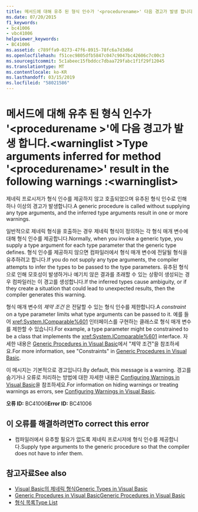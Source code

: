 ```yaml
---
title: 메서드에 대해 유추 된 형식 인수가 '<procedurename>' 다음 경고가 발생 합니다.<warninglist>
ms.date: 07/20/2015
f1_keywords:
- bc41006
- vbc41006
helpviewer_keywords:
- BC41006
ms.assetid: c789ffa9-0273-47f6-8915-78fc6a7d3d6d
ms.openlocfilehash: f51cec9805dfb5847c047c9047bc42606c7c00c3
ms.sourcegitcommit: 5c1abeec15fbddcc7dbaa729fabc1f1f29f12045
ms.translationtype: MT
ms.contentlocale: ko-KR
ms.lasthandoff: 03/15/2019
ms.locfileid: "58021586"
---
```

# <a name="type-arguments-inferred-for-method-procedurename-result-in-the-following-warnings-warninglist"></a><span data-ttu-id="e991a-102">메서드에 대해 유추 된 형식 인수가 '\<procedurename >'에 다음 경고가 발생 합니다.\<warninglist ></span><span class="sxs-lookup"><span data-stu-id="e991a-102">Type arguments inferred for method '\<procedurename>' result in the following warnings :\<warninglist></span></span>
<span data-ttu-id="e991a-103">제네릭 프로시저가 형식 인수를 제공하지 않고 호출되었으며 유추된 형식 인수로 인해 하나 이상의 경고가 발생합니다.</span><span class="sxs-lookup"><span data-stu-id="e991a-103">A generic procedure is called without supplying any type arguments, and the inferred type arguments result in one or more warnings.</span></span>  
  
 <span data-ttu-id="e991a-104">일반적으로 제네릭 형식을 호출하는 경우 제네릭 형식이 정의하는 각 형식 매개 변수에 대해 형식 인수를 제공합니다.</span><span class="sxs-lookup"><span data-stu-id="e991a-104">Normally, when you invoke a generic type, you supply a type argument for each type parameter that the generic type defines.</span></span> <span data-ttu-id="e991a-105">형식 인수를 제공하지 않으면 컴파일러에서 형식 매개 변수에 전달될 형식을 유추하려고 합니다.</span><span class="sxs-lookup"><span data-stu-id="e991a-105">If you do not supply any type arguments, the compiler attempts to infer the types to be passed to the type parameters.</span></span> <span data-ttu-id="e991a-106">유추된 형식으로 인해 모호성이 발생하거나 예기치 않은 결과를 초래할 수 있는 상황이 생성되는 경우 컴파일러는 이 경고를 생성합니다.</span><span class="sxs-lookup"><span data-stu-id="e991a-106">If the inferred types cause ambiguity, or if they create a situation that could lead to unexpected results, then the compiler generates this warning.</span></span>  
  
 <span data-ttu-id="e991a-107">형식 매개 변수의 *제약 조건* 은 전달할 수 있는 형식 인수를 제한합니다.</span><span class="sxs-lookup"><span data-stu-id="e991a-107">A *constraint* on a type parameter limits what type arguments can be passed to it.</span></span> <span data-ttu-id="e991a-108">예를 들어 <xref:System.IComparable%601> 인터페이스를 구현하는 클래스로 형식 매개 변수를 제한할 수 있습니다.</span><span class="sxs-lookup"><span data-stu-id="e991a-108">For example, a type parameter might be constrained to be a class that implements the <xref:System.IComparable%601> interface.</span></span> <span data-ttu-id="e991a-109">자세한 내용은 [Generic Procedures in Visual Basic](../../visual-basic/programming-guide/language-features/data-types/generic-procedures.md)에서 "제약 조건"을 참조하세요.</span><span class="sxs-lookup"><span data-stu-id="e991a-109">For more information, see "Constraints" in [Generic Procedures in Visual Basic](../../visual-basic/programming-guide/language-features/data-types/generic-procedures.md).</span></span>  
  
 <span data-ttu-id="e991a-110">이 메시지는 기본적으로 경고입니다.</span><span class="sxs-lookup"><span data-stu-id="e991a-110">By default, this message is a warning.</span></span> <span data-ttu-id="e991a-111">경고를 숨기거나 오류로 처리하는 방법에 대한 자세한 내용은 [Configuring Warnings in Visual Basic](/visualstudio/ide/configuring-warnings-in-visual-basic)을 참조하세요.</span><span class="sxs-lookup"><span data-stu-id="e991a-111">For information on hiding warnings or treating warnings as errors, see [Configuring Warnings in Visual Basic](/visualstudio/ide/configuring-warnings-in-visual-basic).</span></span>  
  
 <span data-ttu-id="e991a-112">**오류 ID:** BC41006</span><span class="sxs-lookup"><span data-stu-id="e991a-112">**Error ID:** BC41006</span></span>  
  
## <a name="to-correct-this-error"></a><span data-ttu-id="e991a-113">이 오류를 해결하려면</span><span class="sxs-lookup"><span data-stu-id="e991a-113">To correct this error</span></span>  
  
-   <span data-ttu-id="e991a-114">컴파일러에서 유추할 필요가 없도록 제네릭 프로시저에 형식 인수를 제공합니다.</span><span class="sxs-lookup"><span data-stu-id="e991a-114">Supply type arguments to the generic procedure so that the compiler does not have to infer them.</span></span>  
  
## <a name="see-also"></a><span data-ttu-id="e991a-115">참고자료</span><span class="sxs-lookup"><span data-stu-id="e991a-115">See also</span></span>

- [<span data-ttu-id="e991a-116">Visual Basic의 제네릭 형식</span><span class="sxs-lookup"><span data-stu-id="e991a-116">Generic Types in Visual Basic</span></span>](../../visual-basic/programming-guide/language-features/data-types/generic-types.md)
- [<span data-ttu-id="e991a-117">Generic Procedures in Visual Basic</span><span class="sxs-lookup"><span data-stu-id="e991a-117">Generic Procedures in Visual Basic</span></span>](../../visual-basic/programming-guide/language-features/data-types/generic-procedures.md)
- [<span data-ttu-id="e991a-118">형식 목록</span><span class="sxs-lookup"><span data-stu-id="e991a-118">Type List</span></span>](../../visual-basic/language-reference/statements/type-list.md)
